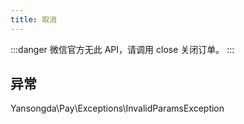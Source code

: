 ```yaml
---
title: 取消
---
```


:::danger
微信官方无此 API，请调用 close 关闭订单。
:::

## 异常

Yansongda\Pay\Exceptions\InvalidParamsException

